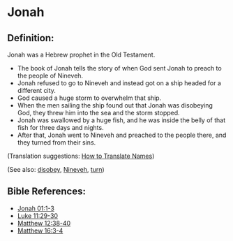 # Jonah #

## Definition: ##

Jonah was a Hebrew prophet in the Old Testament.

* The book of Jonah tells the story of when God sent Jonah to preach to the people of Nineveh.
* Jonah refused to go to Nineveh and instead got on a ship headed for a different city.
* God caused a huge storm to overwhelm that ship.
* When the men sailing the ship found out that Jonah was disobeying God, they threw him into the sea and the storm stopped.
* Jonah was swallowed by a huge fish, and he was inside the belly of that fish for three days and nights.
* After that, Jonah went to Nineveh and preached to the people there, and they turned from their sins.

(Translation suggestions: [How to Translate Names](en/ta-vol1/translate/man/translate-names))

(See also: [disobey](../other/disobey.md), [Nineveh](../other/nineveh.md), [turn](../kt/turn.md))

## Bible References: ##

* [Jonah 01:1-3](en/tn/jon/help/01/01)
* [Luke 11:29-30](en/tn/luk/help/11/29)
* [Matthew 12:38-40](en/tn/mat/help/12/38)
* [Matthew 16:3-4](en/tn/mat/help/16/03)